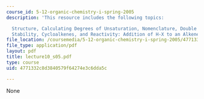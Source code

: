 ```yaml
---
course_id: 5-12-organic-chemistry-i-spring-2005
description: 'This resource includes the following topics:

  Structure, Calculating Degrees of Unsaturation, Nomenclature, Double Bond Geometry,
  Stability, Cycloalkenes, and Reactivity: Addition of H-X to an Alkene (Example).'
file_location: /coursemedia/5-12-organic-chemistry-i-spring-2005/4771332c8d3840579f64274e3c6dda5c_lecture10_s05.pdf
file_type: application/pdf
layout: pdf
title: lecture10_s05.pdf
type: course
uid: 4771332c8d3840579f64274e3c6dda5c

---
```

None